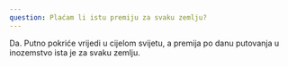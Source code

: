 ```yaml
---
question: Plaćam li istu premiju za svaku zemlju?
---
```


Da. Putno pokriće vrijedi u cijelom svijetu, a premija po danu putovanja u inozemstvo ista je za svaku zemlju.